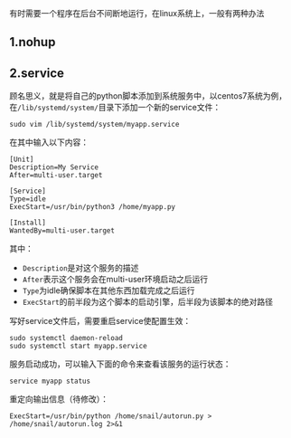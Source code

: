 有时需要一个程序在后台不间断地运行，在linux系统上，一般有两种办法

## 1.nohup

## 2.service

顾名思义，就是将自己的python脚本添加到系统服务中，以centos7系统为例，在`/lib/systemd/system/`目录下添加一个新的service文件：
```
sudo vim /lib/systemd/system/myapp.service
```

在其中输入以下内容：
```
[Unit]
Description=My Service
After=multi-user.target
 
[Service]
Type=idle
ExecStart=/usr/bin/python3 /home/myapp.py
 
[Install]
WantedBy=multi-user.target
```

其中：
- `Description`是对这个服务的描述
- `After`表示这个服务会在multi-user环境启动之后运行
- `Type`为idle确保脚本在其他东西加载完成之后运行
- `ExecStart`的前半段为这个脚本的启动引擎，后半段为该脚本的绝对路径

写好service文件后，需要重启service使配置生效：
```
sudo systemctl daemon-reload
sudo systemctl start myapp.service
```

服务启动成功，可以输入下面的命令来查看该服务的运行状态：
```
service myapp status
```

重定向输出信息（待修改）：
```
ExecStart=/usr/bin/python /home/snail/autorun.py > /home/snail/autorun.log 2>&1
```
